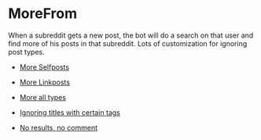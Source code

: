 MoreFrom
=============

When a subreddit gets a new post, the bot will do a search on that user and find more of his posts in that subreddit. Lots of customization for ignoring post types.

- [More Selfposts](http://www.reddit.com/r/GoldTesting/comments/2awtlr/this_is_a_selfpost/)

- [More Linkposts](http://www.reddit.com/r/GoldTesting/comments/2awtxu/bot_please_ignore_this_link/)

- [More all types](http://www.reddit.com/r/GoldTesting/comments/2awuto/all_types_welcome/)

- [Ignoring titles with certain tags](http://www.reddit.com/r/GoldTesting/comments/2awtts/meta_bot_should_ignore_this_post/)

- [No results, no comment](http://www.reddit.com/r/GoldTesting/comments/2awv2e/u75000/)